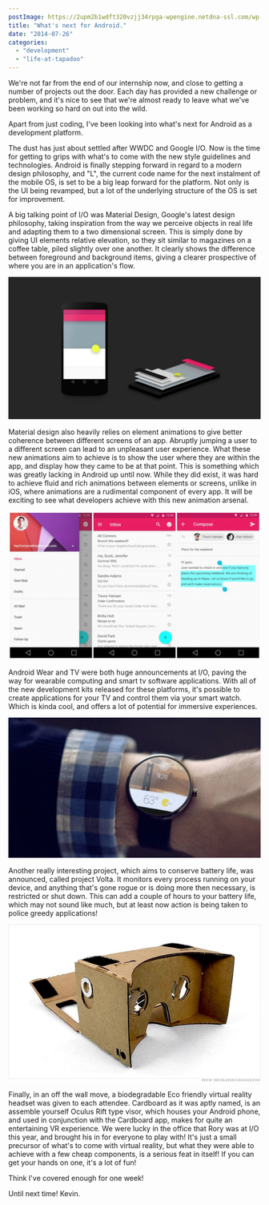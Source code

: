 ```yaml
---
postImage: https://2upm2b1wdft320vzjj34rpga-wpengine.netdna-ssl.com/wp-content/uploads/2014/07/image.jpg.webp
title: "What's next for Android."
date: "2014-07-26"
categories: 
  - "development"
  - "life-at-tapadoo"
---
```


We're not far from the end of our internship now, and close to getting a number of projects out the door. Each day has provided a new challenge or problem, and it's nice to see that we're almost ready to leave what we've been working so hard on out into the wild.

Apart from just coding, I've been looking into what's next for Android as a development platform.

The dust has just about settled after WWDC and Google I/O. Now is the time for getting to grips with what's to come with the new style guidelines and technologies. Android is finally stepping forward in regard to a modern design philosophy, and "L", the current code name for the next instalment of the mobile OS, is set to be a big leap forward for the platform. Not only is the UI being revamped, but a lot of the underlying structure of the OS is set for improvement.

A big talking point of I/O was Material Design, Google's latest design philosophy, taking inspiration from the way we perceive objects in real life and adapting them to a two dimensional screen. This is simply done by giving UI elements relative elevation, so they sit similar to magazines on a coffee table, piled slightly over one another. It clearly shows the difference between foreground and background items, giving a clearer prospective of where you are in an application's flow.

[![image](images/image2-1024x576.jpg)](https://tapadoo.wpengine.com/wp-content/uploads/2014/07/image2.jpg)

Material design also heavily relies on element animations to give better coherence between different screens of an app. Abruptly jumping a user to a different screen can lead to an unpleasant user experience. What these new animations aim to achieve is to show the user where they are within the app, and display how they came to be at that point. This is something which was greatly lacking in Android up until now. While they did exist, it was hard to achieve fluid and rich animations between elements or screens, unlike in iOS, where animations are a rudimental component of every app. It will be exciting to see what developers achieve with this new animation arsenal.

[![image](images/image1-1024x602.jpg)](https://tapadoo.wpengine.com/wp-content/uploads/2014/07/image1.jpg)

Android Wear and TV were both huge announcements at I/O, paving the way for wearable computing and smart tv software applications. With all of the new development kits released for these platforms, it's possible to create applications for your TV and control them via your smart watch. Which is kinda cool, and offers a lot of potential for immersive experiences.

[![image](images/image3-1024x569.jpg)](https://tapadoo.wpengine.com/wp-content/uploads/2014/07/image3.jpg)

Another really interesting project, which aims to conserve battery life, was announced, called project Volta. It monitors every process running on your device, and anything that's gone rogue or is doing more then necessary, is restricted or shut down. This can add a couple of hours to your battery life, which may not sound like much, but at least now action is being taken to police greedy applications!

[![image](images/image4.jpg)](https://tapadoo.wpengine.com/wp-content/uploads/2014/07/image4.jpg)

Finally, in an off the wall move, a biodegradable Eco friendly virtual reality headset was given to each attendee. Cardboard as it was aptly named, is an assemble yourself Oculus Rift type visor, which houses your Android phone, and used in conjunction with the Cardboard app, makes for quite an entertaining VR experience. We were lucky in the office that Rory was at I/O this year, and brought his in for everyone to play with! It's just a small precursor of what's to come with virtual reality, but what they were able to achieve with a few cheap components, is a serious feat in itself! If you can get your hands on one, it's a lot of fun!

Think I've covered enough for one week!

Until next time! Kevin.
